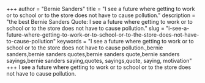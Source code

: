 +++
author = "Bernie Sanders"
title = "I see a future where getting to work or to school or to the store does not have to cause pollution."
description = "the best Bernie Sanders Quote: I see a future where getting to work or to school or to the store does not have to cause pollution."
slug = "i-see-a-future-where-getting-to-work-or-to-school-or-to-the-store-does-not-have-to-cause-pollution"
keywords = "I see a future where getting to work or to school or to the store does not have to cause pollution.,bernie sanders,bernie sanders quotes,bernie sanders quote,bernie sanders sayings,bernie sanders saying,quotes, sayings,quote, saying, motivation"
+++
I see a future where getting to work or to school or to the store does not have to cause pollution.
